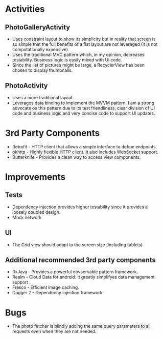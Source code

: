 # Activities
## PhotoGalleryActivity
* Uses constraint layout to show its simplicity but in reality that screen is so simple that the full benefits of a flat layout are not leveraged (It is not computationally expensive)
* Uses the traditional MVC pattern which, in my opinion, decreases testability. Business logic is easily mixed with UI code.
* Since the list of pictures might be large, a RecyclerView has been chosen to display thumbnails.

## PhotoActivity
* Uses a more traditional layout.
* Leverages data binding to implement the MVVM pattern. I am a strong advocate os this pattern due to its test friendliness, clear division of UI code and business logic 
and very concise code to support UI updates. 

# 3rd Party Components
* Retrofit - HTTP client that allows a simple interface to define endpoints. 
* okhttp - Highly flexible HTTP client. It also includes WebSocket support.
* Butterknife - Provides a clean way to access view components.

# Improvements
## Tests
* Dependency injection provides higher testability since it provides a loosely coupled design.
* Mock network 
## UI
* The Grid view should adapt to the screen size (including tablets)
## Additional recommended 3rd party components
* RxJava - Provides a powerful obvservable pattern framework.
* Realm - Cloud Data for android. It greatly simplifyes data management support .
* Fresco - Efficient image caching.
* Dagger 2 - Dependency injection framework.
# Bugs
* The photo fetcher is blindly adding the same query parameters to all requests even when they are not needed.
